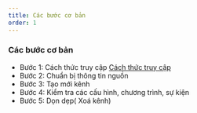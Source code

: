```yaml
---
title: Các bước cơ bản
order: 1
---
```


### Các bước cơ bản

* Bước 1: Cách thức truy cập
[Cách thức truy cập](/04-getting-started/b-get-started#Bước-1-Truy-cập-vào-hệ-thống-quản-lí-sóng-trực-tuyến)
* Bước 2: Chuẩn bị thông tin nguồn
* Bước 3: Tạo mới kênh
* Bước 4: Kiểm tra các cấu hình, chương trình, sự kiện
* Bước 5: Dọn dẹp( Xoá kênh)